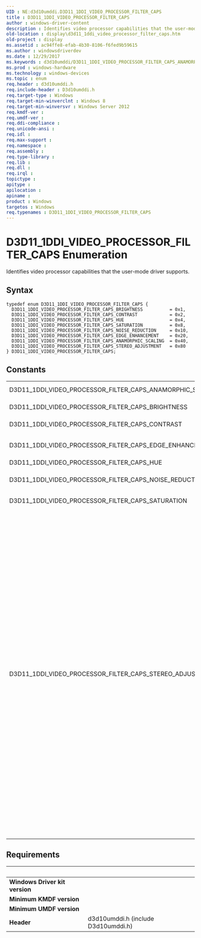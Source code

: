 ```yaml
---
UID : NE:d3d10umddi.D3D11_1DDI_VIDEO_PROCESSOR_FILTER_CAPS
title : D3D11_1DDI_VIDEO_PROCESSOR_FILTER_CAPS
author : windows-driver-content
description : Identifies video processor capabilities that the user-mode driver supports.
old-location : display\d3d11_1ddi_video_processor_filter_caps.htm
old-project : display
ms.assetid : ac94ffe8-efab-4b30-8106-f6fed9b59615
ms.author : windowsdriverdev
ms.date : 12/29/2017
ms.keywords : d3d10umddi/D3D11_1DDI_VIDEO_PROCESSOR_FILTER_CAPS_ANAMORPHIC_SCALING, d3d10umddi/D3D11_1DDI_VIDEO_PROCESSOR_FILTER_CAPS_SATURATION, display.d3d11_1ddi_video_processor_filter_caps, D3D11_1DDI_VIDEO_PROCESSOR_FILTER_CAPS_STEREO_ADJUSTMENT, d3d10umddi/D3D11_1DDI_VIDEO_PROCESSOR_FILTER_CAPS, d3d10umddi/D3D11_1DDI_VIDEO_PROCESSOR_FILTER_CAPS_NOISE_REDUCTION, d3d10umddi/D3D11_1DDI_VIDEO_PROCESSOR_FILTER_CAPS_HUE, d3d10umddi/D3D11_1DDI_VIDEO_PROCESSOR_FILTER_CAPS_EDGE_ENHANCEMENT, D3D11_1DDI_VIDEO_PROCESSOR_FILTER_CAPS_SATURATION, D3D11_1DDI_VIDEO_PROCESSOR_FILTER_CAPS_ANAMORPHIC_SCALING, D3D11_1DDI_VIDEO_PROCESSOR_FILTER_CAPS_CONTRAST, D3D11_1DDI_VIDEO_PROCESSOR_FILTER_CAPS_NOISE_REDUCTION, D3D11_1DDI_VIDEO_PROCESSOR_FILTER_CAPS_BRIGHTNESS, D3D11_1DDI_VIDEO_PROCESSOR_FILTER_CAPS_EDGE_ENHANCEMENT, D3D11_1DDI_VIDEO_PROCESSOR_FILTER_CAPS, d3d10umddi/D3D11_1DDI_VIDEO_PROCESSOR_FILTER_CAPS_BRIGHTNESS, d3d10umddi/D3D11_1DDI_VIDEO_PROCESSOR_FILTER_CAPS_STEREO_ADJUSTMENT, D3D11_1DDI_VIDEO_PROCESSOR_FILTER_CAPS enumeration [Display Devices], D3D11_1DDI_VIDEO_PROCESSOR_FILTER_CAPS_HUE, d3d10umddi/D3D11_1DDI_VIDEO_PROCESSOR_FILTER_CAPS_CONTRAST
ms.prod : windows-hardware
ms.technology : windows-devices
ms.topic : enum
req.header : d3d10umddi.h
req.include-header : D3d10umddi.h
req.target-type : Windows
req.target-min-winverclnt : Windows 8
req.target-min-winversvr : Windows Server 2012
req.kmdf-ver : 
req.umdf-ver : 
req.ddi-compliance : 
req.unicode-ansi : 
req.idl : 
req.max-support : 
req.namespace : 
req.assembly : 
req.type-library : 
req.lib : 
req.dll : 
req.irql : 
topictype : 
apitype : 
apilocation : 
apiname : 
product : Windows
targetos : Windows
req.typenames : D3D11_1DDI_VIDEO_PROCESSOR_FILTER_CAPS
---
```


# D3D11_1DDI_VIDEO_PROCESSOR_FILTER_CAPS Enumeration
Identifies video processor capabilities that the user-mode driver supports.

## Syntax
````
typedef enum D3D11_1DDI_VIDEO_PROCESSOR_FILTER_CAPS { 
  D3D11_1DDI_VIDEO_PROCESSOR_FILTER_CAPS_BRIGHTNESS          = 0x1,
  D3D11_1DDI_VIDEO_PROCESSOR_FILTER_CAPS_CONTRAST            = 0x2,
  D3D11_1DDI_VIDEO_PROCESSOR_FILTER_CAPS_HUE                 = 0x4,
  D3D11_1DDI_VIDEO_PROCESSOR_FILTER_CAPS_SATURATION          = 0x8,
  D3D11_1DDI_VIDEO_PROCESSOR_FILTER_CAPS_NOISE_REDUCTION     = 0x10,
  D3D11_1DDI_VIDEO_PROCESSOR_FILTER_CAPS_EDGE_ENHANCEMENT    = 0x20,
  D3D11_1DDI_VIDEO_PROCESSOR_FILTER_CAPS_ANAMORPHIC_SCALING  = 0x40,
  D3D11_1DDI_VIDEO_PROCESSOR_FILTER_CAPS_STEREO_ADJUSTMENT   = 0x80
} D3D11_1DDI_VIDEO_PROCESSOR_FILTER_CAPS;
````

## Constants

<table>

<tr>
<td>D3D11_1DDI_VIDEO_PROCESSOR_FILTER_CAPS_ANAMORPHIC_SCALING</td>
<td>Anamorphic scaling filter.</td>
</tr>

<tr>
<td>D3D11_1DDI_VIDEO_PROCESSOR_FILTER_CAPS_BRIGHTNESS</td>
<td>Brightness filter.</td>
</tr>

<tr>
<td>D3D11_1DDI_VIDEO_PROCESSOR_FILTER_CAPS_CONTRAST</td>
<td>Contrast filter.</td>
</tr>

<tr>
<td>D3D11_1DDI_VIDEO_PROCESSOR_FILTER_CAPS_EDGE_ENHANCEMENT</td>
<td>Edge enhancement filter.</td>
</tr>

<tr>
<td>D3D11_1DDI_VIDEO_PROCESSOR_FILTER_CAPS_HUE</td>
<td>Hue filter.</td>
</tr>

<tr>
<td>D3D11_1DDI_VIDEO_PROCESSOR_FILTER_CAPS_NOISE_REDUCTION</td>
<td>Noise reduction filter.</td>
</tr>

<tr>
<td>D3D11_1DDI_VIDEO_PROCESSOR_FILTER_CAPS_SATURATION</td>
<td>Saturation filter.</td>
</tr>

<tr>
<td>D3D11_1DDI_VIDEO_PROCESSOR_FILTER_CAPS_STEREO_ADJUSTMENT</td>
<td>Stereo adjustment filter. When stereo 3-D video is enabled, this filter adjusts the offset between the left and right views, allowing the user to reduce potential eye strain.

The filter value indicates the amount by which the left and right views are adjusted. A positive value shifts the images away from each other: the left image toward the left, and the right image toward the right. A negative value shifts the images in the opposite directions, closer to each other.</td>
</tr>
</table>


## Requirements
| &nbsp; | &nbsp; |
| ---- |:---- |
| **Windows Driver kit version** |  |
| **Minimum KMDF version** |  |
| **Minimum UMDF version** |  |
| **Header** | d3d10umddi.h (include D3d10umddi.h) |